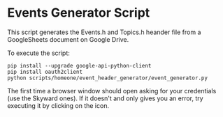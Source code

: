 # Events Generator Script

This script generates the Events.h and Topics.h heander file from a GoogleSheets document on Google Drive.

To execute the script:

```
pip install --upgrade google-api-python-client
pip install oauth2client
python scripts/homeone/event_header_generator/event_generator.py
```

The first time a browser window should open asking for your credentials (use the Skyward ones).
If it doesn't and only gives you an error, try executing it by clicking on the icon.